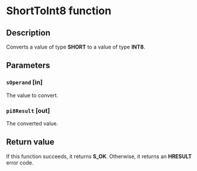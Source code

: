 # ShortToInt8 function

## Description

Converts a value of type **SHORT** to a value of type **INT8**.

## Parameters

### `sOperand` [in]

The value to convert.

### `pi8Result` [out]

The converted value.

## Return value

If this function succeeds, it returns **S_OK**. Otherwise, it returns an **HRESULT** error code.